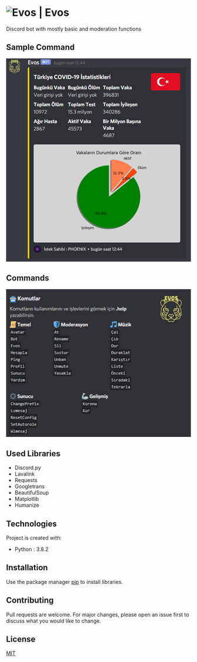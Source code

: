 # ![Evos](./images/evos.ico) | Evos

Discord bot with mostly basic and moderation functions

## Sample Command

![Covid](./images/covid.png)

## Commands

![Commands](./images/commands.png)

## Used Libraries
* Discord.py
* Lavalink
* Requests
* Googletrans
* BeautifulSoup
* Matplotlib
* Humanize

## Technologies
Project is created with:
* Python : 3.8.2

## Installation

Use the package manager [pip](https://pip.pypa.io/en/stable/) to install libraries.

## Contributing
Pull requests are welcome. For major changes, please open an issue first to discuss what you would like to change.

## License
[MIT](https://choosealicense.com/licenses/mit/)
